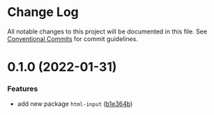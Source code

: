# Change Log

All notable changes to this project will be documented in this file.
See [Conventional Commits](https://conventionalcommits.org) for commit guidelines.

# 0.1.0 (2022-01-31)


### Features

* add new package `html-input` ([b1e364b](https://github.com/uni-js/uni/commit/b1e364b9c68727a39ec10ba7d027dc0092e3dfae))

